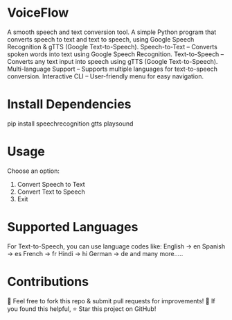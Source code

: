 # VoiceFlow
A smooth speech and text conversion tool. 
A simple Python program that converts speech to text and text to speech, using Google Speech Recognition & gTTS (Google Text-to-Speech).
Speech-to-Text – Converts spoken words into text using Google Speech Recognition.
Text-to-Speech – Converts any text input into speech using gTTS (Google Text-to-Speech).
Multi-language Support – Supports multiple languages for text-to-speech conversion.
Interactive CLI – User-friendly menu for easy navigation.
# Install Dependencies
pip install speechrecognition gtts playsound
# Usage
Choose an option:
1. Convert Speech to Text
2. Convert Text to Speech
3. Exit
# Supported Languages
For Text-to-Speech, you can use language codes like:
English → en
Spanish → es
French → fr
Hindi → hi
German → de 
and many more.....
# Contributions
🔹 Feel free to fork this repo & submit pull requests for improvements!
🔹 If you found this helpful, ⭐ Star this project on GitHub!

